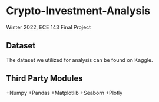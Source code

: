 # Crypto-Investment-Analysis
Winter 2022, ECE 143 Final Project

## Dataset

The dataset we utilized for analysis can be found on Kaggle.

## Third Party Modules
+Numpy
+Pandas
+Matplotlib
+Seaborn
+Plotly
